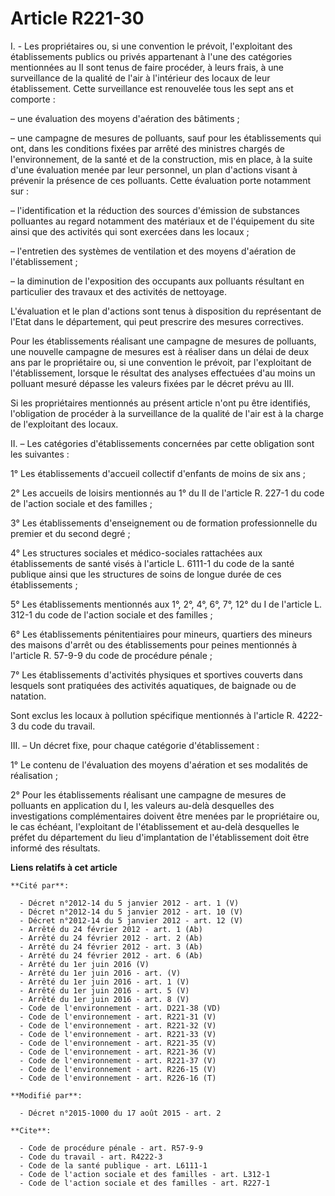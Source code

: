 # Article R221-30

I. - Les propriétaires ou, si une convention le prévoit, l'exploitant des établissements publics ou privés appartenant à
l'une des catégories mentionnées au II sont tenus de faire procéder, à leurs frais, à une surveillance de la qualité de l'air
à l'intérieur des locaux de leur établissement. Cette surveillance est renouvelée tous les sept ans et comporte :

– une évaluation des moyens d'aération des bâtiments ;

– une campagne de mesures de polluants, sauf pour les établissements qui ont, dans les conditions fixées par arrêté des
ministres chargés de l'environnement, de la santé et de la construction, mis en place, à la suite d'une évaluation menée par
leur personnel, un plan d'actions visant à prévenir la présence de ces polluants. Cette évaluation porte notamment sur :

– l'identification et la réduction des sources d'émission de substances polluantes au regard notamment des matériaux et de
l'équipement du site ainsi que des activités qui sont exercées dans les locaux ;

– l'entretien des systèmes de ventilation et des moyens d'aération de l'établissement ;

– la diminution de l'exposition des occupants aux polluants résultant en particulier des travaux et des activités de
nettoyage.

L'évaluation et le plan d'actions sont tenus à disposition du représentant de l'Etat dans le département, qui peut prescrire
des mesures correctives.

Pour les établissements réalisant une campagne de mesures de polluants, une nouvelle campagne de mesures est à réaliser dans
un délai de deux ans par le propriétaire ou, si une convention le prévoit, par l'exploitant de l'établissement, lorsque le
résultat des analyses effectuées d'au moins un polluant mesuré dépasse les valeurs fixées par le décret prévu au III.

Si les propriétaires mentionnés au présent article n'ont pu être identifiés, l'obligation de procéder à la surveillance de la
qualité de l'air est à la charge de l'exploitant des locaux.

II. – Les catégories d'établissements concernées par cette obligation sont les suivantes :

1° Les établissements d'accueil collectif d'enfants de moins de six ans ;

2° Les accueils de loisirs mentionnés au 1° du II de l'article R. 227-1 du code de l'action sociale et des familles ;

3° Les établissements d'enseignement ou de formation professionnelle du premier et du second degré ;

4° Les structures sociales et médico-sociales rattachées aux établissements de santé visés à l'article L. 6111-1 du code de
la santé publique ainsi que les structures de soins de longue durée de ces établissements ;

5° Les établissements mentionnés aux 1°, 2°, 4°, 6°, 7°, 12° du I de l'article L. 312-1 du code de l'action sociale et des
familles ;

6° Les établissements pénitentiaires pour mineurs, quartiers des mineurs des maisons d'arrêt ou des établissements pour
peines mentionnés à l'article R. 57-9-9 du code de procédure pénale ;

7° Les établissements d'activités physiques et sportives couverts dans lesquels sont pratiquées des activités aquatiques, de
baignade ou de natation.

Sont exclus les locaux à pollution spécifique mentionnés à l'article R. 4222-3 du code du travail.

III. – Un décret fixe, pour chaque catégorie d'établissement :

1° Le contenu de l'évaluation des moyens d'aération et ses modalités de réalisation ;

2° Pour les établissements réalisant une campagne de mesures de polluants en application du I, les valeurs au-delà desquelles
des investigations complémentaires doivent être menées par le propriétaire ou, le cas échéant, l'exploitant de
l'établissement et au-delà desquelles le préfet du département du lieu d'implantation de l'établissement doit être informé
des résultats.

**Liens relatifs à cet article**

	**Cité par**:

	  - Décret n°2012-14 du 5 janvier 2012 - art. 1 (V)
	  - Décret n°2012-14 du 5 janvier 2012 - art. 10 (V)
	  - Décret n°2012-14 du 5 janvier 2012 - art. 12 (V)
	  - Arrêté du 24 février 2012 - art. 1 (Ab)
	  - Arrêté du 24 février 2012 - art. 2 (Ab)
	  - Arrêté du 24 février 2012 - art. 3 (Ab)
	  - Arrêté du 24 février 2012 - art. 6 (Ab)
	  - Arrêté du 1er juin 2016 (V)
	  - Arrêté du 1er juin 2016 - art. (V)
	  - Arrêté du 1er juin 2016 - art. 1 (V)
	  - Arrêté du 1er juin 2016 - art. 5 (V)
	  - Arrêté du 1er juin 2016 - art. 8 (V)
	  - Code de l'environnement - art. D221-38 (VD)
	  - Code de l'environnement - art. R221-31 (V)
	  - Code de l'environnement - art. R221-32 (V)
	  - Code de l'environnement - art. R221-33 (V)
	  - Code de l'environnement - art. R221-35 (V)
	  - Code de l'environnement - art. R221-36 (V)
	  - Code de l'environnement - art. R221-37 (V)
	  - Code de l'environnement - art. R226-15 (V)
	  - Code de l'environnement - art. R226-16 (T)

	**Modifié par**:

	  - Décret n°2015-1000 du 17 août 2015 - art. 2

	**Cite**:

	  - Code de procédure pénale - art. R57-9-9
	  - Code du travail - art. R4222-3
	  - Code de la santé publique - art. L6111-1
	  - Code de l'action sociale et des familles - art. L312-1
	  - Code de l'action sociale et des familles - art. R227-1
